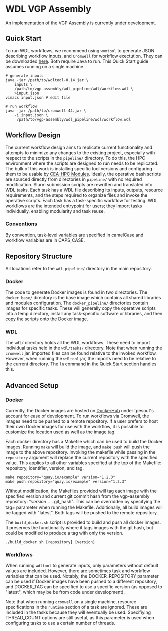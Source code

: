 # WDL VGP Assembly

An implementation of the VGP Assembly is currently under development.

## Quick Start

To run WDL workflows, we recommend using `womtool`
to generate JSON describing workflow inputs, and 
`Cromwell` for workflow exectution.  They can be downloaded
[here](https://github.com/broadinstitute/cromwell/releases).
Both require Java to run.  This Quick Start
guide assumes running on a single machine.

```
# generate inputs
java -jar /path/to/wdltool-0.14.jar \
    inputs \
    /path/to/vgp-assembly/wdl_pipeline/wdl/workflow.wdl \
    >input.json
vimacs input.json # edit file

# run workflow
java -jar /path/to/cromwell-44.jar \
    -i input.json \
     /path/to/vgp-assembly/wdl_pipeline/wdl/workflow.wdl
```

## Workflow Design

The current workflow design aims to replicate current functionality and
attempts to minimize any changes to the 
existing project, especially with respect to the scripts in the 
`pipeline/` directory.  To do this, the HPC environment
where the scripts are designed to run needs to be replicated. 
The bulk of this work is
installing specific tool versions and configuring them to be usable by
[CEA-HPC Modules](https://github.com/cea-hpc/modules).  Ideally, 
the operative bash scripts are sourced directly from directories in 
`pipeline/` with no required modification.
Slurm submission scripts are rewritten and translated into WDL tasks. 
Each task has a WDL file describing its inputs, outputs, resource 
requirements, and the steps required to organize files and invoke the 
operative scripts.  Each task has a task-specific workflow for testing. 
WDL workflows are the intended entrypoint for users; they import tasks 
individually, enabling modularity and task reuse.

### Conventions

By convention, task-level variables are specified in camelCase and 
workflow variables are in CAPS_CASE.


## Repository Structure

All locations refer to the `wdl_pipeline/` directory in the main repository.

### Docker

The code to generate Docker images is found in two directories.
The `docker_base/` directory is the base image which contains all shared 
libraries and modules configuration.  The `docker_pipeline/` directories
contain images for specific tasks.  These will generally copy the 
operative scripts into a temp directory, install any task-specific
software or libraries, and then copy the scripts onto the Docker image. 

### WDL

The `wdl/` directory holds all the WDL workflows.  These need to import 
individual tasks held in the `wdl/tasks/` directory.  Note that when
running the `cromwell` jar, imported files can be found relative to the
invoked workflow.  However, when running the `wdltool` jar, the imports
need to be relative to the current directory.  The `ln` command in the
Quick Start section handles this.


## Advanced Setup

### Docker

Currently, the Docker images are hosted on 
[DockerHub](https://hub.docker.com/u/tpesout) under tpesout's account
for ease of development.  To run workflows via Cromwell, the images 
need to be pushed to a remote repository.  If a user prefers to host
their own Docker images for use with the workflow, it is possible to
customize the location used as well as the image tag.  

Each docker directory has a Makefile which can be used to build the 
Docker images.  Running `make` will build the image, and `make push`
will push the image to the above repository.  Invoking the makefile 
while passing in the `repository` argument will replace the current 
repository with the specified value.  This applies to all other variables 
specified at the top of the Makefile: repository, identifier, version, 
and tag.  

```
make repository="quay.io/example" version="1.2.3"
make push repository="quay.io/example" version="1.2.3"
```

Without modification, the Makefiles provided will tag each image with
the specified version and current git commit hash from the 
vgp-assembly repository: "$version--$git_hash".  This can be overridden
by specifying the tag= parameter when running the Makefile.
Additionally, all build images will be tagged with "latest". 
Both tags will be pushed to the remote repository.

The `build_docker.sh` script is provided to build and push all docker
images.  It preserves the functionality where it tags images with the
git hash, but could be modified to produce a tag with only the version.

```
./build_docker.sh [repository] [version]
```

### Workflows

When running `wdltool` to generate inputs, only parameters without 
default values are included.  However, there are sometimes task and 
workflow variables that can be used.  Notably, the DOCKER_REPOSITORY
parameter can be used if Docker images have been pushed to a different
repository, and DOCKER_TAG can be specified to use a specific version
(as opposed to "latest", which may be be from code under development).

Note that when running `cromwell` on a single machine, resource 
specifications in the `runtime` section of a task are ignored.  These
are included in the tasks because they will eventually be used. 
Specifiying THREAD_COUNT options are still useful, as this parameter
is used when configuring tasks to use a certain number of threads.
